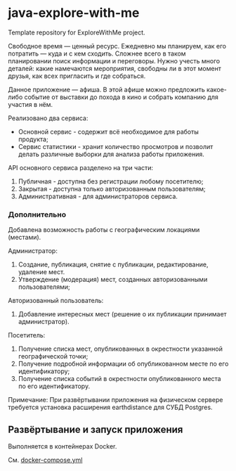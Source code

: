 # java-explore-with-me
Template repository for ExploreWithMe project.

Свободное время — ценный ресурс. Ежедневно мы планируем, как его потратить — куда и с кем сходить. Сложнее всего в таком планировании поиск информации и переговоры. Нужно учесть много деталей: какие намечаются мероприятия, свободны ли в этот момент друзья, как всех пригласить и где собраться.

Данное приложение — афиша. В этой афише можно предложить какое-либо событие от выставки до похода в кино и собрать компанию для участия в нём.

Реализовано два сервиса:
* Основной сервис - содержит всё необходимое для работы продукта;
* Сервис статистики - хранит количество просмотров и позволит делать различные выборки для анализа работы приложения.

API основного сервиса разделено на три части:
1. Публичная - доступна без регистрации любому посетителю;
2. Закрытая - доступна только авторизованным пользователям;
3. Административная - для администраторов сервиса.

### Дополнительно
Добавлена возможность работы с географическим локациями (местами).

Администратор:
1) Создание, публикация, снятие с публикации, редактирование, удаление мест.
2) Утверждение (модерация) мест, созданных авторизованными пользователями;

Авторизованный пользователь:
1) Добавление интересных мест (решение о их публикации принимает администратор).

Посетитель:
1) Получение списка мест, опубликованных в окрестности указанной географической точки;
2) Получение подробной информации об опубликованном месте по его идентификатору;
3) Получение списка событий в окрестности опубликованного места по его идентификатору.

Примечание: При развёртывании приложения на физическом сервере требуется установка расширения earthdistance для СУБД Postgres.

## Развёртывание и запуск приложения
Выполняется в контейнерах Docker. 

См. [docker-compose.yml](docker-compose.yml)
